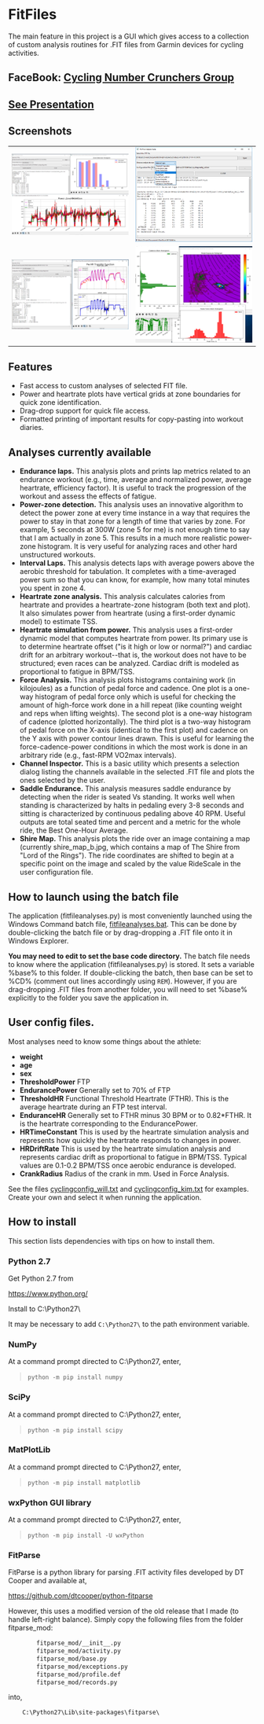 # FitFiles
The main feature in this project is a GUI which gives access to a collection of custom analysis routines for .FIT files from Garmin devices for cycling activities.

## FaceBook: [Cycling Number Crunchers Group](https://www.facebook.com/groups/285938688986550/)

## [See Presentation](data/FitFiles.pdf)

## Screenshots

<table>
    <tr>
        <td>
            <img alt="zone_detect_no_hr_b.png" src="data/zone_detect_no_hr_b.png">
        </td>
        <td>
            <img alt=fitfileanalyses_gui_h.png" src="data/fitfileanalyses_gui_h.png">
        </td>
    </tr>
    <tr>
        <td>
            <img alt="kim_pwhr_a2_c.png" src="data/kim_pwhr_a2_c.png">
        </td>
        <td>
            <img alt="force_analysis_dev_k.png" src="data/force_analysis_dev_k.png">
        </td>
    </tr>
</table>


##  Features
-   Fast access to custom analyses of selected FIT file.
-   Power and heartrate plots have vertical grids at zone boundaries for quick zone identification.
-   Drag-drop support for quick file access.
-   Formatted printing of important results for copy-pasting into workout diaries.


## Analyses currently available
-   **Endurance laps.** This analysis plots and prints lap metrics related to an endurance workout (e.g., time, average and normalized power, average heartrate, efficiency factor). It is useful to track the progression of the workout and assess the effects of fatigue.
-   **Power-zone detection.** This analysis uses an innovative algorithm to detect the power zone at every time instance in a way that requires the power to stay in that zone for a length of time that varies by zone. For example, 5 seconds at 300W (zone 5 for me) is not enough time to say that I am actually in zone 5. This results in a much more realistic power-zone histogram. It is very useful for analyzing races and other hard unstructured workouts.
-   **Interval Laps.** This analysis detects laps with average powers above the aerobic threshold for tabulation. It completes with a time-averaged power sum so that you can know, for example, how many total minutes you spent in zone 4.
-   **Heartrate zone analysis.** This analysis calculates calories from heartrate and provides a heartrate-zone histogram (both text and plot). It also simulates power from heartrate (using a first-order dynamic model) to estimate TSS.
-   **Heartrate simulation from power.** This analysis uses a first-order dynamic model that computes heartrate from power. Its primary use is to determine heartrate offset ("is it high or low or normal?") and cardiac drift for an arbitrary workout--that is, the workout does not have to be structured; even races can be analyzed. Cardiac drift is modeled as proportional to fatigue in BPM/TSS.
-   **Force Analysis.** This analysis plots histograms containing work (in kilojoules) as a function of pedal force and cadence. One plot is a one-way histogram of pedal force only which is useful for checking the amount of high-force work done in a hill repeat (like counting weight and reps when lifting weights). The second plot is a one-way histogram of cadence (plotted horizontally). The third plot is a two-way histogram of pedal force on the X-axis (identical to the first plot) and cadence on the Y axis with power contour lines drawn. This is useful for learning the force-cadence-power conditions in which the most work is done in an arbitrary ride (e.g., fast-RPM VO2max intervals).
-   **Channel Inspector.** This is a basic utility which presents a selection dialog listing the channels available in the selected .FIT file and plots the ones selected by the user.
-   **Saddle Endurance.** This analysis measures saddle endurance by detecting when the rider is seated Vs standing. It works well when standing is characterized by halts in pedaling every 3-8 seconds and sitting is characterized by continuous pedaling above 40 RPM. Useful outputs are total seated time and percent and a metric for the whole ride, the Best One-Hour Average.
-   **Shire Map.** This analysis plots the ride over an image containing a map (currently shire_map_b.jpg, which contains a map of The Shire from "Lord of the Rings"). The ride coordinates are shifted to begin at a specific point on the image and scaled by the value RideScale in the user configuration file.

##  How to launch using the batch file

The application (fitfileanalyses.py) is most conveniently launched using the Windows Command batch file, [fitfileanalyses.bat](fitfileanalyses.bat). This can be done by double-clicking the batch file or by drag-dropping a .FIT file onto it in Windows Explorer.

**You may need to edit to set the base code directory.** The batch file needs to know where the application (fitfileanalyses.py) is stored. It sets a variable %base% to this folder. If double-clicking the batch, then base can be set to %CD% (comment out lines accordingly using `REM`). However, if you are drag-dropping .FIT files from another folder, you will need to set %base% explicitly to the folder you save the application in.

##  User config files.
Most analyses need to know some things about the athlete:
- **weight**
- **age**
- **sex**
- **ThresholdPower** FTP
- **EndurancePower** Generally set to 70% of FTP
- **ThresholdHR** Functional Threshold Heartrate (FTHR). This is the average heartrate during an FTP test interval.
- **EnduranceHR** Generally set to FTHR minus 30 BPM or to 0.82*FTHR. It is the heartrate corresponding to the EndurancePower.
- **HRTimeConstant** This is used by the heartrate simulation analysis and represents how quickly the heartrate responds to changes in power.
- **HRDriftRate** This is used by the heartrate simulation analysis and represents cardiac drift as proportional to fatigue in BPM/TSS. Typical values are 0.1-0.2 BPM/TSS once aerobic endurance is developed.
- **CrankRadius** Radius of the crank in mm. Used in Force Analysis.

See the files [cyclingconfig_will.txt](cyclingconfig_will.txt) and [cyclingconfig_kim.txt](cyclingconfig_kim.txt) for examples. Create your own and select it when running the application.

##  How to install
This section lists dependencies with tips on how to install them.

###   Python 2.7
Get Python 2.7 from

https://www.python.org/

Install to C:\Python27\

It may be necessary to add `C:\Python27\` to the path environment variable.

###   NumPy
At a command prompt directed to C:\Python27\, enter,
> `python -m pip install numpy`

###   SciPy
At a command prompt directed to C:\Python27\, enter,
> `python -m pip install scipy`

###   MatPlotLib
At a command prompt directed to C:\Python27\, enter,
>   `python -m pip install matplotlib`

###   wxPython GUI library
At a command prompt directed to C:\Python27\, enter,
>   `python -m pip install -U wxPython`

###   FitParse
 FitParse is a python library for parsing .FIT activity files
 developed by DT Cooper and available at,

 https://github.com/dtcooper/python-fitparse

 However, this uses a modified version of the old release that
 I made (to handle left-right balance). Simply copy the following files
 from the folder fitparse_mod:

            fitparse_mod/__init__.py
            fitparse_mod/activity.py
            fitparse_mod/base.py
            fitparse_mod/exceptions.py
            fitparse_mod/profile.def
            fitparse_mod/records.py

 into,

        C:\Python27\Lib\site-packages\fitparse\

